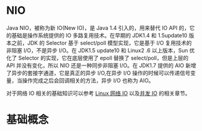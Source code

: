 # NIO

Java NIO，被称为新 IO(New IO)，是 Java 1.4 引入的，用来替代 IO API 的，它的基础是操作系统提供的 IO 多路复用技术。在早期的 JDK1.4 和 1.5update10 版本之前，JDK 的 Selector 基于 select/poll 模型实现，它是基于 I/O 复用技术的非阻塞 I/O，不是异步 I/O。在 JDK1.5 update10 和 Linux2 .6 以上版本，Sun 优化了 Selector 的实现，它在底层使用了 epoll 替换了 select/poll，但是上层的 API 并没有变化，所以 NIO 还是一种同步非阻塞 I/O。在 JDK1.7 提供的 AIO 新增了异步的套接字通道，它是真正的异步 I/O,在异步 I/O 操作的时候可以传递信号变量，当操作完成之后会回调相关的方法，异步 I/O 也称为 AIO。

对于网络 IO 相关的基础知识可以参考 [Linux 网络 IO](https://ngte-infras.gitbook.io/i/?q=Linux网络IO) 以及[并发 IO](https://ngte-infras.gitbook.io/i/?q=并发IO) 的相关章节。

# 基础概念
